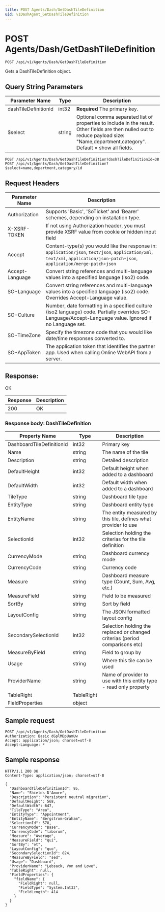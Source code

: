 ```yaml
---
title: POST Agents/Dash/GetDashTileDefinition
uid: v1DashAgent_GetDashTileDefinition
---
```


# POST Agents/Dash/GetDashTileDefinition

```http
POST /api/v1/Agents/Dash/GetDashTileDefinition
```

Gets a DashTileDefinition object.







## Query String Parameters

| Parameter Name | Type |  Description |
|----------------|------|--------------|
| dashTileDefinitionId | int32 | **Required** The primary key. |
| $select | string |  Optional comma separated list of properties to include in the result. Other fields are then nulled out to reduce payload size: "Name,department,category". Default = show all fields. |

```http
POST /api/v1/Agents/Dash/GetDashTileDefinition?dashTileDefinitionId=38
POST /api/v1/Agents/Dash/GetDashTileDefinition?$select=name,department,category/id
```


## Request Headers

| Parameter Name | Description |
|----------------|-------------|
| Authorization  | Supports 'Basic', 'SoTicket' and 'Bearer' schemes, depending on installation type. |
| X-XSRF-TOKEN   | If not using Authorization header, you must provide XSRF value from cookie or hidden input field |
| Accept         | Content-type(s) you would like the response in: `application/json`, `text/json`, `application/xml`, `text/xml`, `application/json-patch+json`, `application/merge-patch+json` |
| Accept-Language | Convert string references and multi-language values into a specified language (iso2) code. |
| SO-Language | Convert string references and multi-language values into a specified language (iso2) code. Overrides Accept-Language value. |
| SO-Culture | Number, date formatting in a specified culture (iso2 language) code. Partially overrides SO-Language/Accept-Language value. Ignored if no Language set. |
| SO-TimeZone | Specify the timezone code that you would like date/time responses converted to. |
| SO-AppToken | The application token that identifies the partner app. Used when calling Online WebAPI from a server. |


## Response:

OK

| Response | Description |
|----------------|-------------|
| 200 | OK |

### Response body: DashTileDefinition

| Property Name | Type |  Description |
|----------------|------|--------------|
| DashboardTileDefinitionId | int32 | Primary key |
| Name | string | The name of the tile |
| Description | string | Detailed description |
| DefaultHeight | int32 | Default height when added to a dashboard |
| DefaultWidth | int32 | Default width when added to a dashboard |
| TileType | string | Dashboard tile type |
| EntityType | string | Dashboard entity type |
| EntityName | string | The entity measured by this tile, defines what provider to use |
| SelectionId | int32 | Selection holding the criterias for the tile definition |
| CurrencyMode | string | Dashboard currency mode |
| CurrencyCode | string | Currency code |
| Measure | string | Dashboard measure type (Count, Sum, Avg, etc.) |
| MeasureField | string | Field to be measured |
| SortBy | string | Sort by field |
| LayoutConfig | string | The JSON formatted layout config |
| SecondarySelectionId | int32 | Selection holding the replaced or changed criterias (period comparisons etc) |
| MeasureByField | string | Field to group by |
| Usage | string | Where this tile can be used |
| ProviderName | string | Name of provider to use with this entity type - read only property |
| TableRight | TableRight |  |
| FieldProperties | object |  |

## Sample request

```http!
POST /api/v1/Agents/Dash/GetDashTileDefinition
Authorization: Basic dGplMDpUamUw
Accept: application/json; charset=utf-8
Accept-Language: *
```

## Sample response

```http_
HTTP/1.1 200 OK
Content-Type: application/json; charset=utf-8

{
  "DashboardTileDefinitionId": 95,
  "Name": "Shields-D'Amore",
  "Description": "Persistent neutral migration",
  "DefaultHeight": 568,
  "DefaultWidth": 647,
  "TileType": "Area",
  "EntityType": "Appointment",
  "EntityName": "Bergstrom-Graham",
  "SelectionId": 578,
  "CurrencyMode": "Base",
  "CurrencyCode": "laborum",
  "Measure": "Average",
  "MeasureField": "qui",
  "SortBy": "et",
  "LayoutConfig": "quo",
  "SecondarySelectionId": 824,
  "MeasureByField": "sed",
  "Usage": "Dashboard",
  "ProviderName": "Lebsack, Von and Lowe",
  "TableRight": null,
  "FieldProperties": {
    "fieldName": {
      "FieldRight": null,
      "FieldType": "System.Int32",
      "FieldLength": 414
    }
  }
}
```